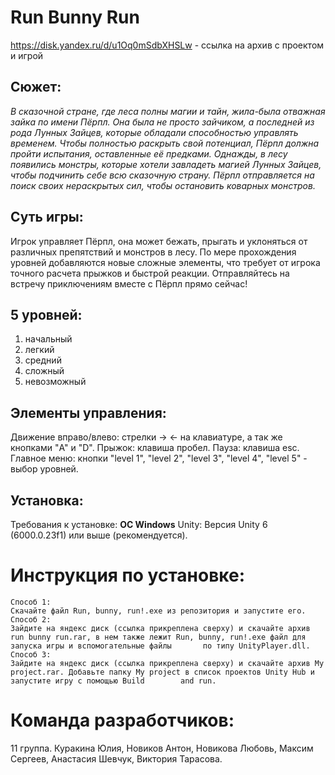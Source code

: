 # **Run Bunny Run**
https://disk.yandex.ru/d/u1Oq0mSdbXHSLw - ссылка на архив с проектом и игрой
## Сюжет:
<em>В сказочной стране, где леса полны магии и тайн, жила-была отважная зайка по имени Пёрпл. Она была не просто зайчиком, а последней из рода Лунных Зайцев, которые обладали способностью управлять временем. Чтобы полностью раскрыть свой потенциал, Пёрпл должна пройти испытания, оставленные её предками.
Однажды, в лесу появились монстры, которые хотели завладеть магией Лунных Зайцев, чтобы подчинить себе всю сказочную страну. Пёрпл отправляется на поиск своих нераскрытых сил, чтобы остановить коварных монстров. </em>

## Суть игры:
Игрок управляет Пёрпл, она может бежать, прыгать и уклоняться от различных препятствий и монстров в лесу. По мере прохождения уровней добавляются новые сложные элементы, что требует от игрока точного расчета прыжков и быстрой реакции.
Отправляйтесь на встречу приключениям вместе с Пёрпл прямо сейчас!

## 5 уровней:
1) начальный
  2) легкий
  3) средний
  4) сложный
  5) невозможный

## Элементы управления:
Движение вправо/влево: стрелки -> <- на клавиатуре, а так же кнопками "A" и "D".
  Прыжок: клавиша пробел.
    Пауза: клавиша esc.
      Главное меню: кнопки "level 1", "level 2", "level 3", "level 4", "level 5" - выбор уровней.

## Установка:
  Требования к установке: **ОС Windows**
    Unity: Версия Unity 6 (6000.0.23f1) или выше (рекомендуется).

# **Инструкция по установке:**

    Способ 1:
    Скачайте файл Run, bunny, run!.exe из репозитория и запустите его.
    Способ 2:
    Зайдите на яндекс диск (ссылка прикреплена сверху) и скачайте архив run bunny run.rar, в нем также лежит Run, bunny, run!.exe файл для запуска игры и вспомогательные файлы       по типу UnityPlayer.dll.
    Способ 3: 
    Зайдите на яндекс диск (ссылка прикреплена сверху) и скачайте архив My project.rar. Добавьте папку My project в список проектов Unity Hub и запустите игру с помощью Build        and run.

# **Команда разработчиков:**
  11 группа. Куракина Юлия, Новиков Антон, Новикова Любовь, Максим Сергеев, Анастасия Шевчук, Виктория Тарасова.
